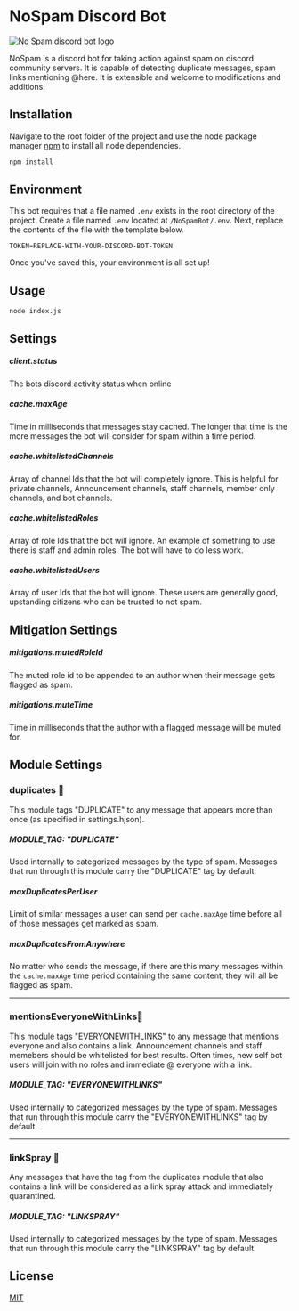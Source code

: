 # NoSpam Discord Bot

![No Spam discord bot logo](https://i.imgur.com/dRI2bdJ_d.webp)

NoSpam is a discord bot for taking action against spam on discord community servers. It is capable of detecting duplicate messages, spam links mentioning @here. It is extensible and welcome to modifications and additions.

## Installation

Navigate to the root folder of the project and use the node package manager [npm](https://docs.npmjs.com/downloading-and-installing-node-js-and-npm) to install all node dependencies.

```bash
npm install
```

## Environment
This bot requires that a file named `.env` exists in the root directory of the project. Create a file named `.env` located at `/NoSpamBot/.env`. Next, replace the contents of the file with the template below.

```
TOKEN=REPLACE-WITH-YOUR-DISCORD-BOT-TOKEN
```
Once you've saved this, your environment is all set up!

## Usage
```
node index.js
```

## Settings

##### client.status 

The bots discord activity status when online

##### cache.maxAge

Time in milliseconds that messages stay cached. The longer that time is the more messages the bot will consider for spam within a time period.

##### cache.whitelistedChannels
Array of channel Ids that the bot will completely ignore. This is helpful for private channels, Announcement channels, staff channels, member only channels, and bot channels. 

##### cache.whitelistedRoles
Array of role Ids that the bot will ignore. An example of something to use there is staff and admin roles. The bot will have to do less work.

##### cache.whitelistedUsers
Array of user Ids that the bot will ignore. These users are generally good, upstanding citizens who can be trusted to not spam.

## Mitigation Settings
##### mitigations.mutedRoleId
The muted role id to be appended to an author when their message gets flagged as spam.
##### mitigations.muteTime
Time in milliseconds that the author with a flagged message will be muted for.  

## Module Settings
### duplicates 🤖

This module tags "DUPLICATE" to any message that appears more than once (as specified in settings.hjson). 

##### MODULE_TAG: "DUPLICATE"
Used internally to categorized messages by the type of spam. Messages that run through this module carry the "DUPLICATE" tag by default.

##### maxDuplicatesPerUser

Limit of similar messages a user can send per `cache.maxAge` time before all of those messages get marked as spam.
##### maxDuplicatesFromAnywhere

No matter who sends the message, if there are this many messages within the `cache.maxAge` time period containing the same content, they will all be flagged as spam.

- - - -

### mentionsEveryoneWithLinks🤖

This module tags "EVERYONEWITHLINKS" to any message that mentions everyone and also contains a link. Announcement channels and staff memebers should be whitelisted for best results. Often times, new self bot users will join with no roles and immediate @ everyone with a link.

##### MODULE_TAG: "EVERYONEWITHLINKS"

Used internally to categorized messages by the type of spam. Messages that run through this module carry the "EVERYONEWITHLINKS" tag by default.

- - - -

### linkSpray 🤖

Any messages that have the tag from the duplicates module that also contains a link will be considered as a link spray attack and immediately quarantined. 

##### MODULE_TAG: "LINKSPRAY"

Used internally to categorized messages by the type of spam. Messages that run through this module carry the "LINKSPRAY" tag by default.

## License
[MIT](https://choosealicense.com/licenses/mit/)